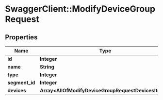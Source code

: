 # SwaggerClient::ModifyDeviceGroupRequest

## Properties
Name | Type | Description | Notes
------------ | ------------- | ------------- | -------------
**id** | **Integer** |  | [optional] 
**name** | **String** |  | [optional] 
**type** | **Integer** |  | [optional] 
**segment_id** | **Integer** |  | [optional] 
**devices** | **Array&lt;AllOfModifyDeviceGroupRequestDevicesItems&gt;** |  | [optional] 

